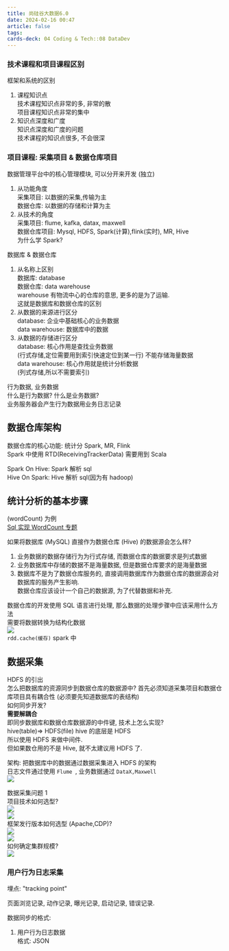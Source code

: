 ```yaml
---
title: 尚硅谷大数据6.0
date: 2024-02-16 00:47
article: false
tags: 
cards-deck: 04 Coding & Tech::08 DataDev
---
```


### 技术课程和项目课程区别
框架和系统的区别  
1. 课程知识点  
技术课程知识点非常的多, 非常的散  
项目课程知识点非常的集中
2. 知识点深度和广度  
知识点深度和广度的问题  
技术课程的知识点很多, 不会很深

### 项目课程: 采集项目 & 数据仓库项目
数据管理平台中的核心管理模块, 可以分开来开发 (独立)
1. 从功能角度  
采集项目: 以数据的采集,传输为主  
数据仓库: 以数据的存储和计算为主
2. 从技术的角度  
采集项目: flume, kafka, datax, maxwell  
数据仓库项目: Mysql, HDFS, Spark(计算),flink(实时), MR, Hive  
为什么学 Spark?

数据库 & 数据仓库
1. 从名称上区别  
数据库: database  
数据仓库: data warehouse  
warehouse 有物流中心的仓库的意思, 更多的是为了运输.  
这就是数据库和数据仓库的区别
2. 从数据的来源进行区分  
database: 企业中基础核心的业务数据  
data warehouse: 数据库中的数据
3. 从数据的存储进行区分  
database: 核心作用是查找业务数据  
(行式存储,定位需要用到索引快速定位到某一行) 不能存储海量数据  
data warehouse: 核心作用就是统计分析数据  
(列式存储,所以不需要索引)

行为数据, 业务数据  
什么是行为数据? 什么是业务数据?  
业务服务器会产生行为数据用业务日志记录

## 数据仓库架构
数据仓库的核心功能: 统计分 Spark, MR, Flink  
Spark 中使用 RTD(ReceivingTrackerData) 需要用到 Scala

Spark On Hive: Spark 解析 sql  
Hive On Spark: Hive 解析 sql(因为有 hadoop)

## 统计分析的基本步骤 
(wordCount) 为例  
[Sql 实现 WordCount 专题](Sql%20实现%20WordCount%20专题)

如果将数据库 (MySQL) 直接作为数据仓库 (Hive) 的数据源会怎么样? 
1. 业务数据的数据存储行为为行式存储, 而数据仓库的数据要求是列式数据
2. 业务数据库中存储的数据不是海量数据, 但是数据仓库要求的是海量数据
3. 数据库不是为了数据仓库服务的, 直接调用数据库作为数据仓库的数据源会对数据库的服务产生影响.  
数据仓库应该设计一个自己的数据源, 为了代替数据和补充.  


数据仓库的开发使用 SQL 语言进行处理, 那么数据的处理步骤中应该采用什么方法  
需要将数据转换为结构化数据  
![](http://oss.naglfar28.com/naglfar28/202402171533135.png)  
`rdd.cache(缓存)` spark 中

## 数据采集 
HDFS 的引出   
怎么把数据库的资源同步到数据仓库的数据源中? 首先必须知道采集项目和数据仓库项目具有耦合性 (必须要先知道数据库的表结构)  
如何同步开发?  
**需要解耦合**  
即同步数据库和数据仓库数据源的中件键, 技术上怎么实现?  
hive(table)=> HDFS(file) hive 的底层是 HDFS  
所以使用 HDFS 来做中间件.  
但如果数仓用的不是 Hive, 就不太建议用 HDFS 了.  


架构: 把数据库中的数据通过数据采集进入 HDFS 的架构   
日志文件通过使用 `Flume `, 业务数据通过 `DataX,Maxwell`  
![](http://oss.naglfar28.com/naglfar28/202402171542226.png)

数据采集问题 1   
项目技术如何选型?  
![](http://oss.naglfar28.com/naglfar28/202402171616657.png)  
![](http://oss.naglfar28.com/naglfar28/202402171618067.png)  
框架发行版本如何选型 (Apache,CDP)?  
![](http://oss.naglfar28.com/naglfar28/202402171633411.png)  
![](http://oss.naglfar28.com/naglfar28/202402171635075.png)  
如何确定集群规模?  
![](http://oss.naglfar28.com/naglfar28/202402171641065.png)  

### 用户行为日志采集
埋点: "tracking point"

页面浏览记录, 动作记录, 曝光记录, 启动记录, 错误记录.

数据同步的格式:
1. 用户行为日志数据  
格式: JSON